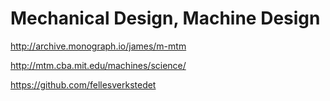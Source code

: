 # Mechanical Design, Machine Design

http://archive.monograph.io/james/m-mtm

http://mtm.cba.mit.edu/machines/science/

https://github.com/fellesverkstedet